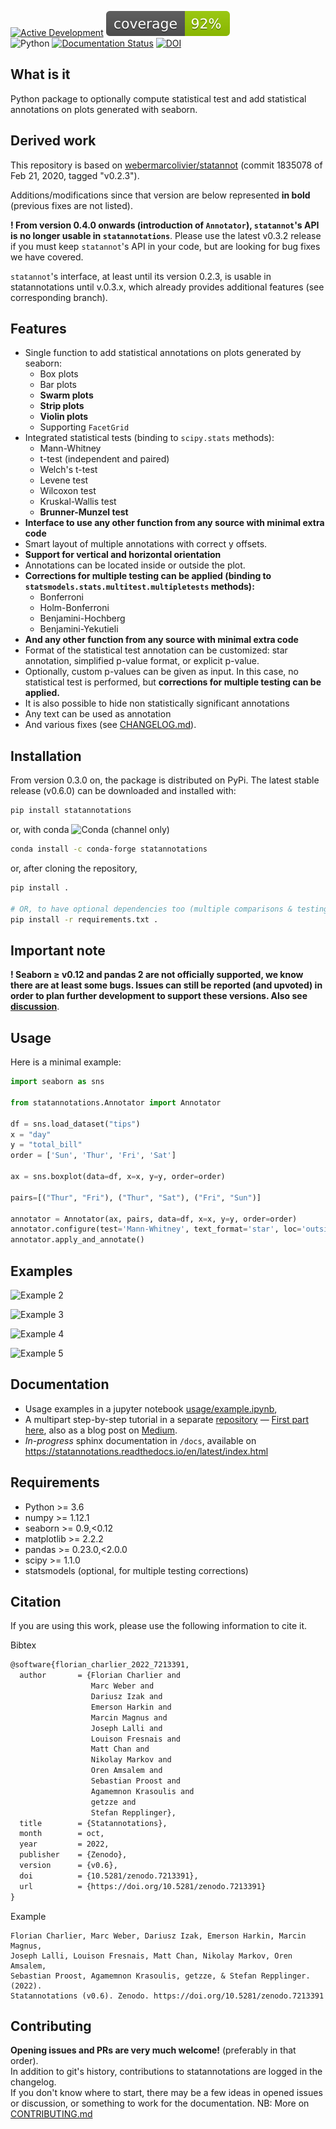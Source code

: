 [![Active Development](https://img.shields.io/badge/Maintenance%20Level-Actively%20Developed-brightgreen.svg)](https://gist.github.com/cheerfulstoic/d107229326a01ff0f333a1d3476e068d) 
![coverage](https://raw.githubusercontent.com/trevismd/statannotations/master/coverage.svg)  
![Python](https://img.shields.io/badge/Python-3.8--3.11-blue)
[![Documentation Status](https://readthedocs.org/projects/statannotations/badge/?version=latest)](https://statannotations.readthedocs.io/en/master/?badge=latest)
[![DOI](https://zenodo.org/badge/296015778.svg)](https://zenodo.org/badge/latestdoi/296015778)

## What is it

Python package to optionally compute statistical test and add statistical
annotations on plots generated with seaborn.

## Derived work

This repository is based on
[webermarcolivier/statannot](https://github.com/webermarcolivier/statannot)
 (commit 1835078 of Feb 21, 2020, tagged "v0.2.3").

Additions/modifications since that version are below represented **in bold**
(previous fixes are not listed).

**! From version 0.4.0 onwards (introduction of `Annotator`), `statannot`'s API 
is no longer usable in `statannotations`**. 
Please use the latest v0.3.2 release if you must keep `statannot`'s API in your 
code, but are looking for bug fixes we have covered.

`statannot`'s interface, at least until its version 0.2.3, is usable in 
statannotations until v.0.3.x, which already provides additional features (see
corresponding branch).

## Features

- Single function to add statistical annotations on plots
  generated by seaborn:
    - Box plots
    - Bar plots
    - **Swarm plots**
    - **Strip plots**
    - **Violin plots** 
    - Supporting `FacetGrid`
- Integrated statistical tests (binding to `scipy.stats` methods):
    - Mann-Whitney
    - t-test (independent and paired)
    - Welch's t-test
    - Levene test
    - Wilcoxon test
    - Kruskal-Wallis test
    - **Brunner-Munzel test**
- **Interface to use any other function from any source with minimal extra
  code**
- Smart layout of multiple annotations with correct y offsets.
- **Support for vertical and horizontal orientation**
- Annotations can be located inside or outside the plot.
- **Corrections for multiple testing can be applied
  (binding to `statsmodels.stats.multitest.multipletests` methods):**
    - Bonferroni
    - Holm-Bonferroni
    - Benjamini-Hochberg
    - Benjamini-Yekutieli
- **And any other function from any source with minimal extra code**
- Format of the statistical test annotation can be customized:
      star annotation, simplified p-value format, or explicit p-value.
- Optionally, custom p-values can be given as input.
      In this case, no statistical test is performed, but **corrections for
      multiple testing can be applied.**
- It is also possible to hide non statistically significant annotations
- Any text can be used as annotation
- And various fixes (see
  [CHANGELOG.md](https://github.com/trevismd/statannotations/blob/master/CHANGELOG.md)).

## Installation

From version 0.3.0 on, the package is distributed on PyPi.
The latest stable release (v0.6.0) can be downloaded and installed with:
```bash
pip install statannotations
```

or, with conda ![Conda (channel only)](https://img.shields.io/conda/vn/conda-forge/statannotations)

```bash
conda install -c conda-forge statannotations
```

or, after cloning the repository,
```bash
pip install .

# OR, to have optional dependencies too (multiple comparisons & testing)
pip install -r requirements.txt .
```

## Important note

**! Seaborn ≥ v0.12 and pandas 2 are not officially supported, we know there are
at least some bugs. Issues can still be reported (and upvoted) in order to plan 
further development to support these versions. Also see 
[discussion](https://github.com/trevismd/statannotations/discussions/81)**.

## Usage

Here is a minimal example:

```python
import seaborn as sns

from statannotations.Annotator import Annotator

df = sns.load_dataset("tips")
x = "day"
y = "total_bill"
order = ['Sun', 'Thur', 'Fri', 'Sat']

ax = sns.boxplot(data=df, x=x, y=y, order=order)

pairs=[("Thur", "Fri"), ("Thur", "Sat"), ("Fri", "Sun")]

annotator = Annotator(ax, pairs, data=df, x=x, y=y, order=order)
annotator.configure(test='Mann-Whitney', text_format='star', loc='outside')
annotator.apply_and_annotate()
```

## Examples

![Example 2](https://raw.githubusercontent.com/trevismd/statannotations/master/usage/example_hue_layout.png)

![Example 3](https://raw.githubusercontent.com/trevismd/statannotations/master/usage/flu_dataset_log_scale_in_axes.svg)

![Example 4](https://raw.githubusercontent.com/trevismd/statannotations/master/usage/HorizontalBarplotOutside.png)

![Example 5](https://raw.githubusercontent.com/trevismd/statannotations/master/usage/example_2facets.png)

## Documentation

- Usage examples in a jupyter notebook [usage/example.ipynb](https://github.com/trevismd/statannotations/blob/master/usage/example.ipynb),
- A multipart step-by-step tutorial in a separate [repository](https://github.com/trevismd/statannotations-tutorials) 
  &mdash; [First part here](https://github.com/trevismd/statannotations-tutorials/blob/main/Tutorial_1/Statannotations-Tutorial-1.ipynb),
  also as a blog post on [Medium](https://levelup.gitconnected.com/statistics-on-seaborn-plots-with-statannotations-2bfce0394c00). 
- *In-progress* sphinx documentation in `/docs`, available on https://statannotations.readthedocs.io/en/latest/index.html

## Requirements

+ Python >= 3.6
+ numpy >= 1.12.1
+ seaborn >= 0.9,<0.12
+ matplotlib >= 2.2.2
+ pandas >= 0.23.0,<2.0.0
+ scipy >= 1.1.0
+ statsmodels (optional, for multiple testing corrections)


## Citation
If you are using this work, please use the following information to cite it.  

Bibtex
```tex
@software{florian_charlier_2022_7213391,
  author       = {Florian Charlier and
                  Marc Weber and
                  Dariusz Izak and
                  Emerson Harkin and
                  Marcin Magnus and
                  Joseph Lalli and
                  Louison Fresnais and
                  Matt Chan and
                  Nikolay Markov and
                  Oren Amsalem and
                  Sebastian Proost and
                  Agamemnon Krasoulis and
                  getzze and
                  Stefan Repplinger},
  title        = {Statannotations},
  month        = oct,
  year         = 2022,
  publisher    = {Zenodo},
  version      = {v0.6},
  doi          = {10.5281/zenodo.7213391},
  url          = {https://doi.org/10.5281/zenodo.7213391}
}
```
Example
```
Florian Charlier, Marc Weber, Dariusz Izak, Emerson Harkin, Marcin Magnus, 
Joseph Lalli, Louison Fresnais, Matt Chan, Nikolay Markov, Oren Amsalem, 
Sebastian Proost, Agamemnon Krasoulis, getzze, & Stefan Repplinger. (2022). 
Statannotations (v0.6). Zenodo. https://doi.org/10.5281/zenodo.7213391
```

## Contributing

**Opening issues and PRs are very much welcome!** (preferably in that order).  
In addition to git's history, contributions to statannotations are logged in
the changelog.  
If you don't know where to start, there may be a few ideas in opened issues or
discussion, or something to work for the documentation.
NB: More on [CONTRIBUTING.md](CONTRIBUTING.md)
